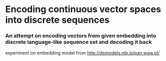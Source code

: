 # Encoding continuous vector spaces into discrete sequences
### An attempt on encoding vectors from given embedding into discrete language-like sequence set and decoding it back
experiment on embedding model from http://dsmodels.nlp.ipipan.waw.pl/